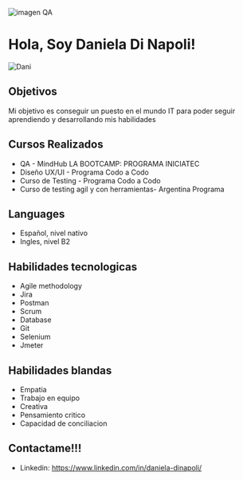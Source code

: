 ![imagen QA](https://github.com/DinapoliDaniela/DinapoliDaniela/assets/129632936/306f4d92-0942-426a-ad17-2456777db0ca)


# Hola, Soy Daniela Di Napoli!           

![Dani](https://github.com/DinapoliDaniela/DinapoliDaniela/assets/129632936/085239be-5ca2-4995-8d66-76eb550587e3)


## Objetivos

Mi objetivo es conseguir un puesto en el mundo IT para poder seguir aprendiendo y desarrollando mis habilidades


## Cursos Realizados
- QA - MindHub LA BOOTCAMP: PROGRAMA INICIATEC 
- Diseño UX/UI - Programa Codo a Codo 
- Curso de Testing - Programa Codo a Codo
- Curso de testing agil y con herramientas- Argentina Programa
  
## Languages
- Español, nivel nativo
- Ingles, nivel B2


## Habilidades tecnologicas
- Agile methodology
- Jira
- Postman
- Scrum
- Database
- Git
- Selenium
- Jmeter

## Habilidades blandas
- Empatia
- Trabajo en equipo
- Creativa
- Pensamiento critico
- Capacidad de conciliacion




## Contactame!!!
- Linkedin: https://www.linkedin.com/in/daniela-dinapoli/
